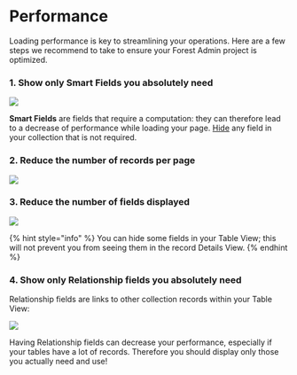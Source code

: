 # Performance

Loading performance is key to streamlining your operations. Here are a few steps we recommend to take to ensure your Forest Admin project is optimized.

### 1. Show only Smart Fields you absolutely need

![](../.gitbook/assets/2022-01-27\_12.24.02.png)

**Smart Fields** are fields that require a computation: they can therefore lead to a decrease of performance while loading your page. [Hide](../getting-started/master-your-ui/using-the-layout-editor-mode/customizing-the-table-view.md#show-hide-fields) any field in your collection that is not required.

### 2. Reduce the number of records per page

![](../.gitbook/assets/2019-07-01\_17.47.06.png)

### 3. Reduce the number of fields displayed

![](<../.gitbook/assets/2019-07-01\_17.47.55 (1) (1).png>)

{% hint style="info" %}
You can hide some fields in your Table View; this will not prevent you from seeing them in the record Details View.
{% endhint %}

### 4. Show only Relationship fields you absolutely need

Relationship fields are links to other collection records within your Table View:

![](../.gitbook/assets/2019-07-01\_17.49.03.png)

Having Relationship fields can decrease your performance, especially if your tables have a lot of records. Therefore you should display only those you actually need and use!
